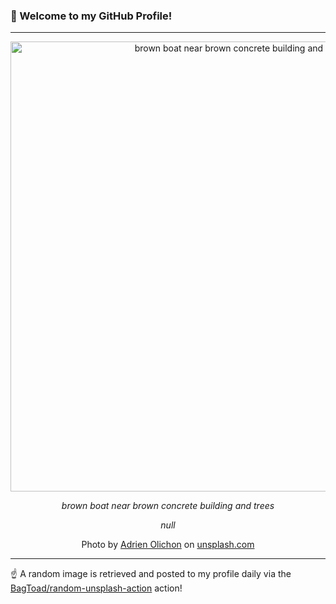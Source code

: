 ### 👋 Welcome to my GitHub Profile!

----

<div align="center">
  <img width="720" src="https://images.unsplash.com/photo-1534352177297-185dbcb2dfde?crop=entropy&cs=tinysrgb&fit=max&fm=jpg&ixid=M3w1NTI0OTR8MHwxfHJhbmRvbXx8fHx8fHx8fDE3Mjk3NTAzNjR8&ixlib=rb-4.0.3&q=80&w=1080" alt="brown boat near brown concrete building and trees">
  
  <em>brown boat near brown concrete building and trees</em>
  
  <em>null</em>
  
  Photo by [Adrien Olichon](null) on [unsplash.com](https://unsplash.com/)
</div>

----

☝️ A random image is retrieved and posted to my profile daily via the [BagToad/random-unsplash-action](https://github.com/BagToad/random-unsplash-action) action!
